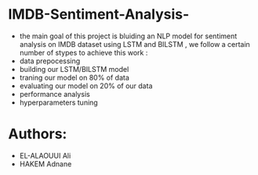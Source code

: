 # IMDB-Sentiment-Analysis-
* the main goal of this project is bluiding an NLP model for sentiment analysis on IMDB dataset using LSTM and BILSTM ,
we follow a certain number of stypes to achieve this work :
* data prepocessing
* building our LSTM/BILSTM model
* traning our model on 80% of  data
 * evaluating our model on 20% of our data
* performance analysis
* hyperparameters tuning

# Authors:
* EL-ALAOUUI Ali 
* HAKEM Adnane
